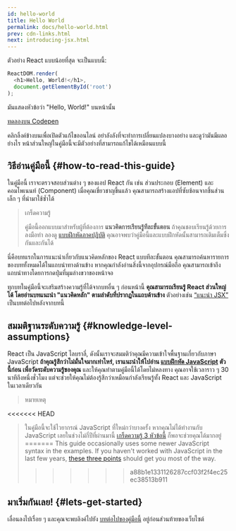 ```yaml
---
id: hello-world
title: Hello World
permalink: docs/hello-world.html
prev: cdn-links.html
next: introducing-jsx.html
---
```


ตัวอย่าง React แบบน้อยที่สุด จะเป็นแบบนี้:

```js
ReactDOM.render(
  <h1>Hello, World!</h1>,
  document.getElementById('root')
);
```

มันแสดงหัวข้อว่า "Hello, World!" บนหน้านั้น

[ทดลองบน Codepen](codepen://hello-world)

คลิกลิ้งค์ข้างบนเพื่อเปิดตัวแก้ไขออนไลน์ อย่าลังลังที่จะทำการเปลี่ยนแปลงบางอย่าง และดูว่ามันมีผลอย่างไร หน้าส่วนใหญ่ในคู่มือนี้จะมีตัวอย่างที่สามารถแก้ไขได้เหมือนแบบนี้


## วิธีอ่านคู่มือนี้ {#how-to-read-this-guide}

ในคู่มือนี้ เราจะตรวจสอบส่วนต่าง ๆ ของแอป React กัน เช่น ส่วนประกอบ (Element) และ คอมโพเนนท์ (Component) เมื่อคุณเชี่ยวชาญขึ้นแล้ว คุณสามารถสร้างแอปที่ซับซ้อนจากชิ้นส่วนเล็ก ๆ ที่นำมาใช้ซ้ำได้

>เกร็ดความรู้
>
>คู่มือนี้ออกแบบมาสำหรับผู้ที่ต้องการ **แนวคิดการเรียนรู้ทีละขั้นตอน** ถ้าคุณชอบเรียนรู้ด้วยการลงมือทำ ลองดู [แบบฝึกหัดภาคปฏิบัติ](/tutorial/tutorial.html) คุณอาจพบว่าคู่มือนี้และแบบฝึกหัดนั้นสามารถเติมเต็มซึ่งกันและกันได้

นี่คือบทแรกในการแนะนำเกี่ยวกับแนวคิดหลักของ React แบบทีละขั้นตอน คุณสามารถค้นหารายการของบททั้งหมดได้ในแถบนำทางด้านข้าง หากคุณกำลังอ่านสิ่งนี้จากอุปกรณ์มือถือ คุณสามารถเข้าถึงแถบนำทางโดยการกดปุ่มที่มุมล่างขวาของหน้าจอ

ทุกบทในคู่มือนี้จะเสริมสร้างความรู้ที่ได้จากบทอื่น ๆ ก่อนหน้านี้ **คุณสามารถเรียนรู้ React ส่วนใหญ่ได้ โดยอ่านบทแนะนำ "แนวคิดหลัก" ตามลำดับที่ปรากฏในแถบด้านข้าง** ตัวอย่างเช่น [“แนะนำ JSX”](/docs/introducing-jsx.html) เป็นบทต่อไปหลังจากบทนี้

## สมมติฐานระดับความรู้ {#knowledge-level-assumptions}

React เป็น JavaScript ไลบราลี่, ดังนั้นเราจะสมมติว่าคุณมีความเข้าใจพื้นฐานเกี่ยวกับภาษา JavaScript **ถ้าคุณรู้สึกว่าไม่มั่นใจมากเท่าไหร่, เราแนะนำให้ไปอ่าน [แบบฝึกหัด JavaScript](https://developer.mozilla.org/en-US/docs/Web/JavaScript/A_re-introduction_to_JavaScript) ตัวนี้ก่อน เพื่อวัดระดับความรู้ของคุณ** และให้คุณทำตามคู่มือนี้ได้โดยไม่หลงทาง คุณอาจใช้เวลาราว ๆ 30 นาทีถึงหนึ่งชั่วโมง แต่จะช่วยให้คุณไม่ต้องรู้สึกว่าเหมือนกำลังเรียนรู้ทั้ง React และ JavaScript ในเวลาเดียวกัน

>หมายเหตุ
>
<<<<<<< HEAD
>ในคู่มือนี้จะใช้ไวยากรณ์ JavaScript ที่ใหม่กว่าบางครั้ง หากคุณไม่ได้ทำงานกับ JavaScript เลยในช่วงไม่กี่ปีที่ผ่านมานี้ [เกร็ดความรู้ 3 หัวข้อนี้](https://gist.github.com/gaearon/683e676101005de0add59e8bb345340c) ก็พอจะช่วยคุณได้มากอยู่
=======
>This guide occasionally uses some newer JavaScript syntax in the examples. If you haven't worked with JavaScript in the last few years, [these three points](https://gist.github.com/gaearon/683e676101005de0add59e8bb345340c) should get you most of the way.
>>>>>>> a88b1e1331126287ccf03f2f4ec25ec38513b911


## มาเริ่มกันเลย! {#lets-get-started}

เลื่อนลงไปเรื่อย ๆ และคุณจะพบลิงค์ไปยัง [บทต่อไปของคู่มือนี้](/docs/introducing-jsx.html) อยู่ก่อนส่วนท้ายของเว็บไซต์


